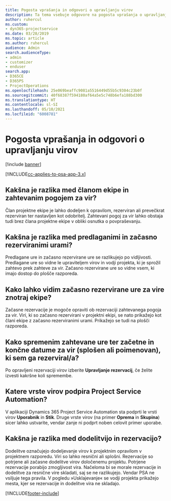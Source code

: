 ```yaml
---
title: Pogosta vprašanja in odgovori o upravljanju virov
description: Ta tema vsebuje odgovore na pogosta vprašanja o upravljanju virov.
author: ruhercul
ms.custom:
- dyn365-projectservice
ms.date: 03/28/2019
ms.topic: article
ms.author: ruhercul
audience: Admin
search.audienceType:
- admin
- customizer
- enduser
search.app:
- D365CE
- D365PS
- ProjectOperations
ms.openlocfilehash: 25e069beaffc9081a5516449d55b5c9304c23b0f
ms.sourcegitcommit: 40f68387f594180af64a5e5c748b6efa188bd300
ms.translationtype: HT
ms.contentlocale: sl-SI
ms.lasthandoff: 05/10/2021
ms.locfileid: "6008781"
---
```

# <a name="resource-management-faq"></a>Pogosta vprašanja in odgovori o upravljanju virov

[!include [banner](../includes/psa-now-project-operations.md)]

[!INCLUDE[cc-applies-to-psa-app-3.x](../includes/cc-applies-to-psa-app-3x.md)]

## <a name="what-is-the-difference-between-a-team-member-and-a-resource-requirement"></a>Kakšna je razlika med članom ekipe in zahtevanim pogojem za vir?

Član projektne ekipe je lahko dodeljen k opravilom, rezerviran ali prevečkrat rezerviran ter nastavljen kot odobritelj. Zahtevani pogoj za vir lahko obstaja tudi brez člana projektne ekipe v obliki osnutka o povpraševanju. 

## <a name="what-is-the-difference-between-proposed-and-soft-booked-hours"></a>Kakšna je razlika med predlaganimi in začasno rezerviranimi urami?

Predlagane ure in začasno rezervirane ure se razlikujejo po vidljivosti. Predlagane ure so vidne le upraviteljem virov in vodji projekta, ki je sprožil zahtevo prek zahteve za vir. Začasno rezervirane ure so vidne vsem, ki imajo dostop do plošče razporeda.

## <a name="how-can-i-see-the-soft-booked-hours-for-resources-on-a-team"></a>Kako lahko vidim začasno rezervirane ure za vire znotraj ekipe?

Začasne rezervacije je mogoče opraviti ob rezervaciji zahtevanega pogoja za vir. Viri, ki so začasno rezervirani v projektni ekipi, se nato prikažejo kot člani ekipe z začasno rezerviranimi urami. Prikažejo se tudi na plošči razporeda.

## <a name="how-do-i-change-the-required-hours-and-the-start-and-end-dates-for-a-resource-generic-or-named-that-i-booked"></a>Kako spremenim zahtevane ure ter začetne in končne datume za vir (splošen ali poimenovan), ki sem ga rezerviral/a?

Po opravljeni rezervaciji virov izberite **Upravljanje rezervacij**, če želite izvesti kakršne koli spremembe.

## <a name="what-resources-types-does-project-service-automation-support"></a>Katere vrste virov podpira Project Service Automation?

V aplikaciji Dynamics 365 Project Service Automation sta podprti le vrsti virov **Uporabnik** in **Stik**. Druge vrste virov (na primer **Oprema** in **Skupina**) sicer lahko ustvarite, vendar zanje ni podprt noben celovit primer uporabe.

## <a name="what-is-the-difference-between-an-assignment-and-a-booking"></a>Kakšna je razlika med dodelitvijo in rezervacijo?

Dodelitve označujejo dodeljevanje virov k projektnim opravilom v projektnem razporedu. Viri so lahko resnični ali splošni. Rezervacije so potrjene ali začasne dodelitve virov določenemu projektu. Potrjene rezervacije porabijo zmogljivost vira. Načeloma bi se morale rezervacije in dodelitve za resnične vire skladati, saj se ne razlikujejo. Vendar PSA ne vsiljuje tega pravila. V pogledu »Usklajevanje« se vodji projekta prikažejo mesta, kjer se rezervacije in dodelitve vira ne skladajo.


[!INCLUDE[footer-include](../includes/footer-banner.md)]